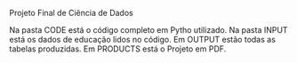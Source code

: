Projeto Final de Ciência de Dados

Na pasta CODE está o código completo em Pytho utilizado.
Na pasta INPUT está os dados de educação lidos no código.
Em OUTPUT estão todas as tabelas produzidas.
Em PRODUCTS está o Projeto em PDF.
